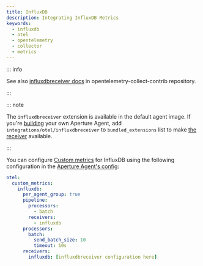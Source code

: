 ```yaml
---
title: InfluxDB
description: Integrating InfluxDB Metrics
keywords:
  - influxdb
  - otel
  - opentelemetry
  - collector
  - metrics
---
```


::: info

See also [influxdbreceiver docs][receiver] in opentelemetry-collect-contrib
repository.

:::

::: note

The `influxdbreceiver` extension is available in the default agent image. If
you're [building][build] your own Aperture Agent, add
`integrations/otel/influxdbreceiver` to `bundled_extensions` list to make [the
receiver][receiver] available.

:::

You can configure [Custom metrics][custom-metrics] for InfluxDB using the
following configuration in the [Aperture Agent's config][agent-config]:

```yaml
otel:
  custom_metrics:
    influxdb:
      per_agent_group: true
      pipeline:
        processors:
          - batch
        receivers:
          - influxdb
      processors:
        batch:
          send_batch_size: 10
          timeout: 10s
      receivers:
        influxdb: [influxdbreceiver configuration here]
```

[build]: /reference/aperturectl/build/agent/agent.md
[receiver]:
  https://github.com/open-telemetry/opentelemetry-collector-contrib/tree/main/receiver/influxdbreceiver
[custom-metrics]: /reference/configuration/agent.md#custom-metrics-config
[agent-config]: /reference/configuration/agent.md#agent-o-t-e-l-config
